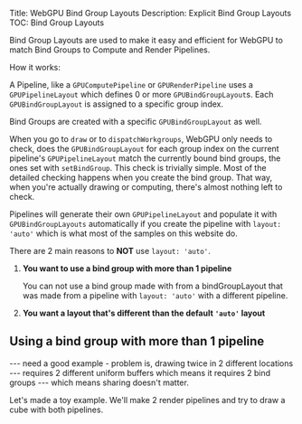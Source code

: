 Title: WebGPU Bind Group Layouts
Description: Explicit Bind Group Layouts
TOC: Bind Group Layouts

Bind Group Layouts are used to make it easy and efficient
for WebGPU to match Bind Groups to Compute and Render Pipelines.

How it works: 

A Pipeline, like a `GPUComputePipeline` or `GPURenderPipeline`
uses a `GPUPipelineLayout` which defines 0 or more
`GPUBindGroupLayout`s. Each `GPUBindGroupLayout` is assigned
to a specific group index.

Bind Groups are created with a specific `GPUBindGroupLayout`
as well.

When you go to `draw` or to `dispatchWorkgroups`, WebGPU only
needs to check, does the `GPUBindGroupLayout` for each group index
on the current pipeline's `GPUPipelineLayout` match the
currently bound bind groups, the ones set with `setBindGroup`.
This check is trivially simple. Most of the detailed checking
happens when you create the bind group. That way, when you're
actually drawing or computing, there's almost nothing left to
check.

Pipelines will generate their own `GPUPipelineLayout` and
populate it with `GPUBindGroupLayouts` automatically if you
create the pipeline with `layout: 'auto'` which is what
most of the samples on this website do.

There are 2 main reasons to **NOT** use `layout: 'auto'`.

1. **You want to use a bind group with more than 1 pipeline**

   You can not use a bind group made with from a bindGroupLayout
   that was made from a pipeline with `layout: 'auto'` with a
   different pipeline.

2. **You want a layout that's different than the default `'auto'` layout**

## Using a bind group with more than 1 pipeline

--- need a good example - problem is, drawing twice in 2 different locations
--- requires 2 different uniform buffers which means it requires 2 bind groups
--- which means sharing doesn't matter.

Let's made a toy example. We'll make 2 render pipelines and try
to draw a cube with both pipelines.




